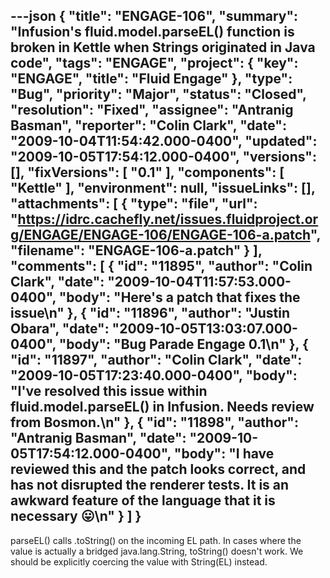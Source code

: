 ---json
{
  "title": "ENGAGE-106",
  "summary": "Infusion's fluid.model.parseEL() function is broken in Kettle when Strings originated in Java code",
  "tags": "ENGAGE",
  "project": {
    "key": "ENGAGE",
    "title": "Fluid Engage"
  },
  "type": "Bug",
  "priority": "Major",
  "status": "Closed",
  "resolution": "Fixed",
  "assignee": "Antranig Basman",
  "reporter": "Colin Clark",
  "date": "2009-10-04T11:54:42.000-0400",
  "updated": "2009-10-05T17:54:12.000-0400",
  "versions": [],
  "fixVersions": [
    "0.1"
  ],
  "components": [
    "Kettle"
  ],
  "environment": null,
  "issueLinks": [],
  "attachments": [
    {
      "type": "file",
      "url": "https://idrc.cachefly.net/issues.fluidproject.org/ENGAGE/ENGAGE-106/ENGAGE-106-a.patch",
      "filename": "ENGAGE-106-a.patch"
    }
  ],
  "comments": [
    {
      "id": "11895",
      "author": "Colin Clark",
      "date": "2009-10-04T11:57:53.000-0400",
      "body": "Here's a patch that fixes the issue\n"
    },
    {
      "id": "11896",
      "author": "Justin Obara",
      "date": "2009-10-05T13:03:07.000-0400",
      "body": "Bug Parade Engage 0.1\n"
    },
    {
      "id": "11897",
      "author": "Colin Clark",
      "date": "2009-10-05T17:23:40.000-0400",
      "body": "I've resolved this issue within fluid.model.parseEL() in Infusion. Needs review from Bosmon.\n"
    },
    {
      "id": "11898",
      "author": "Antranig Basman",
      "date": "2009-10-05T17:54:12.000-0400",
      "body": "I have reviewed this and the patch looks correct, and has not disrupted the renderer tests. It is an awkward feature of the language that it is necessary 😛\n"
    }
  ]
}
---
parseEL() calls .toString() on the incoming EL path. In cases where the value is actually a bridged java.lang.String, toString() doesn't work. We should be explicitly coercing the value with String(EL) instead.

        